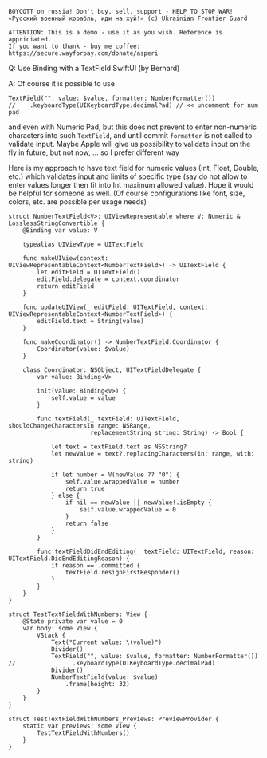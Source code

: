 ```
BOYCOTT on russia! Don't buy, sell, support - HELP TO STOP WAR!
«Русский военный корабль, иди на хуй!» (c) Ukrainian Frontier Guard

ATTENTION: This is a demo - use it as you wish. Reference is appriciated.
If you want to thank - buy me coffee: https://secure.wayforpay.com/donate/asperi
```

Q: Use Binding<Int> with a TextField SwiftUI (by Bernard)

A: Of course it is possible to use

    TextField("", value: $value, formatter: NumberFormatter())
    //    .keyboardType(UIKeyboardType.decimalPad) // << uncomment for num pad

and even with Numeric Pad, but this does not prevent to enter non-numeric characters into such `TextField`, and until commit `formatter` is not called to validate input. Maybe Apple will give us possibility to validate input on the fly in future, but not now, ... so I prefer different way

Here is my approach to have text field for numeric values (Int, Float, Double, etc.) which validates input and limits of specific type (say do not allow to enter values longer then fit into Int maximum allowed value). Hope it would be helpful for someone as well. (Of course configurations like font, size, colors, etc. are possible per usage needs)


    struct NumberTextField<V>: UIViewRepresentable where V: Numeric & LosslessStringConvertible {
        @Binding var value: V
        
        typealias UIViewType = UITextField
    
        func makeUIView(context: UIViewRepresentableContext<NumberTextField>) -> UITextField {
            let editField = UITextField()
            editField.delegate = context.coordinator
            return editField
        }
        
        func updateUIView(_ editField: UITextField, context: UIViewRepresentableContext<NumberTextField>) {
            editField.text = String(value)
        }
        
        func makeCoordinator() -> NumberTextField.Coordinator {
            Coordinator(value: $value)
        }
    
        class Coordinator: NSObject, UITextFieldDelegate {
            var value: Binding<V>
            
            init(value: Binding<V>) {
                self.value = value
            }
            
            func textField(_ textField: UITextField, shouldChangeCharactersIn range: NSRange,
                           replacementString string: String) -> Bool {
                
                let text = textField.text as NSString?
                let newValue = text?.replacingCharacters(in: range, with: string)
                
                if let number = V(newValue ?? "0") {
                    self.value.wrappedValue = number
                    return true
                } else {
                    if nil == newValue || newValue!.isEmpty {
                        self.value.wrappedValue = 0
                    }
                    return false
                }
            }
            
            func textFieldDidEndEditing(_ textField: UITextField, reason: UITextField.DidEndEditingReason) {
                if reason == .committed {
                    textField.resignFirstResponder()
                }
            }
        }
    }
    
    struct TestTextFieldWithNumbers: View {
        @State private var value = 0
        var body: some View {
            VStack {
                Text("Current value: \(value)")
                Divider()
                TextField("", value: $value, formatter: NumberFormatter())
    //                .keyboardType(UIKeyboardType.decimalPad)
                Divider()
                NumberTextField(value: $value)
                    .frame(height: 32)
            }
        }
    }
    
    struct TestTextFieldWithNumbers_Previews: PreviewProvider {
        static var previews: some View {
            TestTextFieldWithNumbers()
        }
    }

